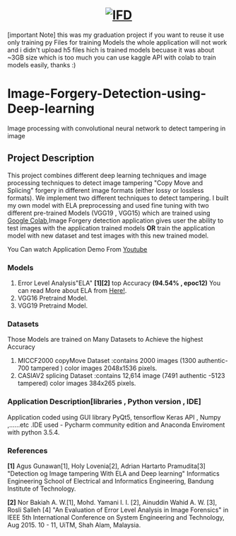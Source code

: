 <h1 align="center">
 <a href="https://www.linkedin.com/in/hxazem/"><img src="https://user-images.githubusercontent.com/36288517/70856230-91739480-1ee0-11ea-9d85-6acd691642ab.png" alt="IFD"></a>
</h1>


[important Note]  this was my graduation project if you want to reuse it use only training py Files for training Models the whole application will not work and i didn't upload h5 files hich is trained models becuase it was about ~3GB size which is too much you can use kaggle API with colab to train models easily, thanks :) 




# Image-Forgery-Detection-using-Deep-learning
Image processing with convolutional neural network to detect tampering in image 
## Project Description
This project combines different deep learning techniques and image processing techniques to detect image tampering "Copy Move and Splicing" forgery in different image formats (either lossy or lossless formats). We implement two different techniques to detect tampering. I built my own model with  ELA preprocessing and used fine tuning with two different pre-trained Models (VGG19 , VGG15) which are trained using [Google Colab](https://colab.research.google.com/notebooks/welcome.ipynb#recent=true),Image  Forgery detection application gives user the ability to test images with the application trained models **OR** train the application model with new dataset and test images with this new trained model.

You Can watch Application Demo From [Youtube](https://www.youtube.com/watch?v=8les9jfMM-U&t=111s)
### Models
1. Error Level Analysis"ELA" **[1][2]** top Accuracy **(94.54% , epoc12)** You can read More about ELA from [Here!](https://fotoforensics.com/tutorial-ela.php).
2. VGG16 Pretraind Model.
3. VGG19 Pretraind Model.
### Datasets 
Those Models are trained on Many Datasets to Achieve the highest Accuracy 
1. MICCF2000 copyMove Dataset :contains 2000 images (1300 authentic-700 tampered ) color images 2048x1536 pixels.
2. CASIAV2 splicing Dataset :contains 12,614 image (7491 authentic -5123 tampered) color images 384x265 pixels.
### Application Description[libraries , Python version , IDE]
Application coded using GUI library PyQt5, tensorflow Keras API , Numpy ,......etc .IDE used - Pycharm community edition and Anaconda Enviroment with python 3.5.4.
### References
**[1]** Agus Gunawan[1], Holy Lovenia[2], Adrian Hartarto Pramudita[3] "Detection og Image tampering  With ELA and Deep learning" Informatics Engineering School of Electrical and Informatics Engineering, Bandung Institute of Technology.

**[2]** Nor Bakiah A. W.[1], Mohd. Yamani I. I. [2], Ainuddin Wahid A. W. [3], Rosli Salleh [4] "An Evaluation of Error Level Analysis in Image Forensics" in IEEE 5th International Conference on System Engineering and Technology, Aug 2015. 10 - 11, UiTM, Shah Alam, Malaysia.

